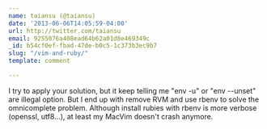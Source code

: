```yaml
---
name: taiansu (@taiansu)
date: '2013-06-06T14:05:59-04:00'
url: http://twitter.com/taiansu
email: 9255076a408ead64b62a01d8e469349c
_id: b54cf0ef-fbad-47de-b0c5-1c373b3ec9b7
slug: "/vim-and-ruby/"
template: comment

---
```


I try to apply your solution, but it keep telling me "env -u" or "env --unset" are illegal option. But I end up with remove RVM and use rbenv to solve the omnicomplete problem. Although install rubies with rbenv is more verbose (openssl, utf8...), at least my MacVim doesn't crash anymore.
